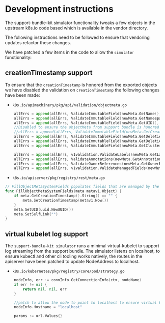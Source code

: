 # Development instructions

The support-bundle-kit simulator functionality tweaks a few objects in the upstream k8s.io code based which is available in the vendor directory.

The following instructions need to be followed to ensure that vendoring updates refactor these changes.

We have patched a few items in the code to allow the `simulator` functionality:

## creationTimestamp support
To ensure that the `creationTimestamp` is honored from the exported objects we have disabled the validation on `creationTimestamp` the following changes have been made:

* `k8s.io/apimachinery/pkg/api/validation/objectmeta.go`
```go
	allErrs = append(allErrs, ValidateImmutableField(newMeta.GetName(), oldMeta.GetName(), fldPath.Child("name"))...)
	allErrs = append(allErrs, ValidateImmutableField(newMeta.GetNamespace(), oldMeta.GetNamespace(), fldPath.Child("namespace"))...)
	allErrs = append(allErrs, ValidateImmutableField(newMeta.GetUID(), oldMeta.GetUID(), fldPath.Child("uid"))...)
	//Disabled to ensure the objectMeta from support bundle is honored while importing the object
	//allErrs = append(allErrs, ValidateImmutableField(newMeta.GetCreationTimestamp(), oldMeta.GetCreationTimestamp(), fldPath.Child("creationTimestamp"))...)
	allErrs = append(allErrs, ValidateImmutableField(newMeta.GetDeletionTimestamp(), oldMeta.GetDeletionTimestamp(), fldPath.Child("deletionTimestamp"))...)
	allErrs = append(allErrs, ValidateImmutableField(newMeta.GetDeletionGracePeriodSeconds(), oldMeta.GetDeletionGracePeriodSeconds(), fldPath.Child("deletionGracePeriodSeconds"))...)
	allErrs = append(allErrs, ValidateImmutableField(newMeta.GetClusterName(), oldMeta.GetClusterName(), fldPath.Child("clusterName"))...)

	allErrs = append(allErrs, v1validation.ValidateLabels(newMeta.GetLabels(), fldPath.Child("labels"))...)
	allErrs = append(allErrs, ValidateAnnotations(newMeta.GetAnnotations(), fldPath.Child("annotations"))...)
	allErrs = append(allErrs, ValidateOwnerReferences(newMeta.GetOwnerReferences(), fldPath.Child("ownerReferences"))...)
	allErrs = append(allErrs, v1validation.ValidateManagedFields(newMeta.GetManagedFields(), fldPath.Child("managedFields"))...)
```

* `k8s.io/apiserver/pkg/registry/rest/meta.go`
```go
// FillObjectMetaSystemFields populates fields that are managed by the system on ObjectMeta.
func FillObjectMetaSystemFields(meta metav1.Object) {
	if meta.GetCreationTimestamp().String() == "" {
		meta.SetCreationTimestamp(metav1.Now())
	}
	meta.SetUID(uuid.NewUUID())
	meta.SetSelfLink("")
}
```

## virtual kubelet log support
The `support-bundle-kit simulator` runs a minimal virtual-kubelet to support log streaming from the support bundle.
The simulator listens on localhost, to ensure kubectl and other cli tooling works natively, 
the routes in the apiserver have been patched to update NodeAddress to localhost.

* `k8s.io/kubernetes/pkg/registry/core/pod/strategy.go`

```go
	nodeInfo, err := connInfo.GetConnectionInfo(ctx, nodeName)
	if err != nil {
		return nil, nil, err
	}

	//patch to allow the node to point to localhost to ensure virtual kubelet can return logs
	nodeInfo.Hostname = "localhost"

	params := url.Values{}
```